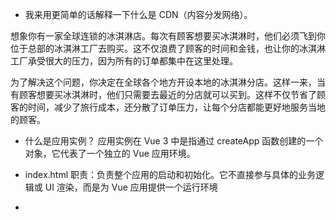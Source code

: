 

- 我来用更简单的话解释一下什么是 CDN（内容分发网络）。

想象你有一家全球连锁的冰淇淋店。每次有顾客想要买冰淇淋时，他们必须飞到你位于总部的冰淇淋工厂去购买。这不仅浪费了顾客的时间和金钱，也让你的冰淇淋工厂承受很大的压力，因为所有的订单都集中在这里处理。

为了解决这个问题，你决定在全球各个地方开设本地的冰淇淋分店。这样一来，当有顾客想要买冰淇淋时，他们只需要去最近的分店就可以买到。这样不仅节省了顾客的时间，减少了旅行成本，还分散了订单压力，让每个分店都能更好地服务当地的顾客。



- 什么是应用实例？
   应用实例在 Vue 3 中是指通过 createApp 函数创建的一个对象，它代表了一个独立的 Vue 应用环境。


- index.html
职责：负责整个应用的启动和初始化。它不直接参与具体的业务逻辑或 UI 渲染，而是为 Vue 应用提供一个运行环境

- <script setup> 的特点
在 <script setup> 中，所有顶层的绑定（如 ref、reactive、函数等）会自动暴露给模板，而不需要显式地使用 return。这意味着你可以直接在模板中使用这些变量和方法，而不需要通过 return 将它们传递出去。

<script setup> 省去了 export default 和 setup() 函数的包裹，使得代码更加简洁和直观。你只需要直接编写你需要的逻辑，Vue 会自动处理剩下的部分。
